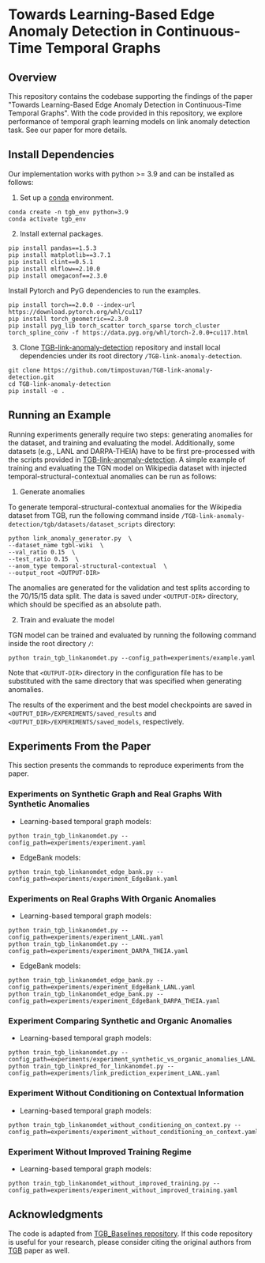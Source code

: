 # Towards Learning-Based Edge Anomaly Detection in Continuous-Time Temporal Graphs

## Overview
This repository contains the codebase supporting the findings of the paper "Towards Learning-Based Edge Anomaly Detection in Continuous-Time Temporal Graphs".
With the code provided in this repository, we explore performance of temporal graph learning models on link anomaly detection task.
See our paper for more details.

## Install Dependencies
Our implementation works with python >= 3.9 and can be installed as follows:

1. Set up a [conda](https://docs.conda.io/projects/conda/en/latest/index.html) environment.
```
conda create -n tgb_env python=3.9
conda activate tgb_env
```

2. Install external packages.
```
pip install pandas==1.5.3
pip install matplotlib==3.7.1
pip install clint==0.5.1
pip install mlflow==2.10.0
pip install omegaconf==2.3.0
```

Install Pytorch and PyG dependencies to run the examples.
```
pip install torch==2.0.0 --index-url https://download.pytorch.org/whl/cu117
pip install torch_geometric==2.3.0
pip install pyg_lib torch_scatter torch_sparse torch_cluster torch_spline_conv -f https://data.pyg.org/whl/torch-2.0.0+cu117.html
```

3. Clone [TGB-link-anomaly-detection](https://github.com/timpostuvan/TGB-link-anomaly-detection) repository and install local dependencies under its root directory `/TGB-link-anomaly-detection`.
```
git clone https://github.com/timpostuvan/TGB-link-anomaly-detection.git
cd TGB-link-anomaly-detection
pip install -e .
```


## Running an Example
Running experiments generally require two steps: generating anomalies for the dataset, and training and evaluating the model. Additionally, some datasets (e.g., LANL and DARPA-THEIA) have to be first pre-processed with the scripts provided in [TGB-link-anomaly-detection](https://github.com/timpostuvan/TGB-link-anomaly-detection).
A simple example of training and evaluating the TGN model on Wikipedia dataset with injected temporal-structural-contextual anomalies can be run as follows:

1. Generate anomalies

To generate temporal-structural-contextual anomalies for the Wikipedia dataset from TGB, run the following command inside `/TGB-link-anomaly-detection/tgb/datasets/dataset_scripts` directory:
```
python link_anomaly_generator.py  \
--dataset_name tgbl-wiki  \
--val_ratio 0.15  \
--test_ratio 0.15  \
--anom_type temporal-structural-contextual  \
--output_root <OUTPUT-DIR>
```

The anomalies are generated for the validation and test splits according to the 70/15/15 data split. The data is saved under `<OUTPUT-DIR>` directory, which should be specified as an absolute path.

2. Train and evaluate the model

TGN model can be trained and evaluated by running the following command inside the root directory `/`:
```
python train_tgb_linkanomdet.py --config_path=experiments/example.yaml
```
Note that `<OUTPUT-DIR>` directory in the configuration file has to be substituted with the same directory that was specified when generating anomalies.

The results of the experiment and the best model checkpoints are saved in `<OUTPUT_DIR>/EXPERIMENTS/saved_results` and `<OUTPUT_DIR>/EXPERIMENTS/saved_models`, respectively.


## Experiments From the Paper
This section presents the commands to reproduce experiments from the paper.

### Experiments on Synthetic Graph and Real Graphs With Synthetic Anomalies
- Learning-based temporal graph models:
```
python train_tgb_linkanomdet.py --config_path=experiments/experiment.yaml
```

- EdgeBank models:
```
python train_tgb_linkanomdet_edge_bank.py --config_path=experiments/experiment_EdgeBank.yaml
```

### Experiments on Real Graphs With Organic Anomalies
- Learning-based temporal graph models:
```
python train_tgb_linkanomdet.py --config_path=experiments/experiment_LANL.yaml
python train_tgb_linkanomdet.py --config_path=experiments/experiment_DARPA_THEIA.yaml
```

- EdgeBank models:
```
python train_tgb_linkanomdet_edge_bank.py --config_path=experiments/experiment_EdgeBank_LANL.yaml
python train_tgb_linkanomdet_edge_bank.py --config_path=experiments/experiment_EdgeBank_DARPA_THEIA.yaml
```

### Experiment Comparing Synthetic and Organic Anomalies
- Learning-based temporal graph models:
```
python train_tgb_linkanomdet.py --config_path=experiments/experiment_synthetic_vs_organic_anomalies_LANL.yaml
python train_tgb_linkpred_for_linkanomdet.py --config_path=experiments/link_prediction_experiment_LANL.yaml
```

### Experiment Without Conditioning on Contextual Information
- Learning-based temporal graph models:
```
python train_tgb_linkanomdet_without_conditioning_on_context.py --config_path=experiments/experiment_without_conditioning_on_context.yaml
```

### Experiment Without Improved Training Regime
- Learning-based temporal graph models:
```
python train_tgb_linkanomdet_without_improved_training.py --config_path=experiments/experiment_without_improved_training.yaml
```

## Acknowledgments
The code is adapted from [TGB_Baselines repository](https://github.com/fpour/TGB_Baselines). If this code repository is useful for your research, please consider citing the original authors from [TGB](https://arxiv.org/pdf/2307.01026.pdf) paper as well.